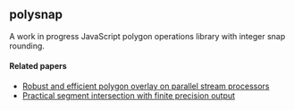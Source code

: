 ## polysnap

A work in progress JavaScript polygon operations library with integer snap rounding.

#### Related papers

- [Robust and efficient polygon overlay on parallel stream processors](https://www.researchgate.net/publication/262333226_Robust_and_efficient_polygon_overlay_on_parallel_stream_processors)
- [Practical segment intersection with finite precision output](http://www.sciencedirect.com/science/article/pii/S0925772199000218)
